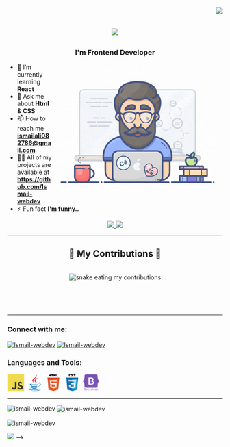 <img align="right" src="https://visitor-badge.laobi.icu/badge?page_id=Ismail-webdev.Ismail-webdev" />

<h1 align="center">
    <img src="https://readme-typing-svg.herokuapp.com/?font=Righteous&size=35&center=true&vCenter=true&width=500&height=70&duration=5000&lines=Hi+There!+👋;+I'm+Ismail+Ali!;" />
</h1>
<h3 align="center">I'm Frontend Developer</h3>

<img align="right" alt="coding-gif" width="400" src="https://raw.githubusercontent.com/itsferdiardiansa/itsferdiardiansa/master/icons/developer.gif">

- 🌱 I’m currently learning **React**
- 💬 Ask me about **Html & CSS**
- 📫 How to reach me **ismailali082786@gmail.com**
- 👨‍💻 All of my projects are available at **https://github.com/Ismail-webdev**
- ⚡ Fun fact **I'm funny..**

<div align="center"> 
  <a href="mailto:Ismailali.webdev@gmail.com">
    <img src="https://img.shields.io/badge/Gmail-333333?style=for-the-badge&logo=gmail&logoColor=red" />
  </a>
  <a href="https://www.linkedin.com/in/ismail-ali-343449246" target="_blank">
    <img src="https://img.shields.io/badge/LinkedIn-0077B5?style=for-the-badge&logo=linkedin&logoColor=white" target="_blank" />
  </a>
</div>
<hr/>
<div align="center">
  <h2>🐍 My Contributions 🐍</h2>
  <br>
  <img alt="snake eating my contributions" src="https://raw.githubusercontent.com/Ismail-webdev/Ismail-webdev/output/github-contribution-grid-snake.svg" />
  
  <br/><br/><br/>
</div>

 <hr/>
<h3 align="left">Connect with me:</h3>
<p align="left">
<a href="https://twitter.com/IsmailAli082" target="blank"><img align="center" src="https://raw.githubusercontent.com/rahuldkjain/github-profile-readme-generator/master/src/images/icons/Social/twitter.svg" alt="Ismail-webdev" height="30" width="40" /></a>  
<a href="https://github.com/Ismail-webdev" target="blank"><img align="center" src="https://raw.githubusercontent.com/rahuldkjain/github-profile-readme-generator/master/src/images/icons/Social/github.svg" alt="Ismail-webdev" height="30" width="40" /></a>
</p>



<h3 align="left">Languages and Tools:</h3>
<p align="left">
<img src="https://raw.githubusercontent.com/teamedwardforever/Readme-Generator/71f25dd8b98329b168142a6b782a107b75eab178/svg/Skills/Languages/javascript-original.svg" alt="Javascript" width="40" height="40"/>
<img src="https://raw.githubusercontent.com/teamedwardforever/Readme-Generator/71f25dd8b98329b168142a6b782a107b75eab178/svg/Skills/Languages/java-original.svg" alt="Java" width="40" height="40"/>
<img src="https://raw.githubusercontent.com/teamedwardforever/Readme-Generator/71f25dd8b98329b168142a6b782a107b75eab178/svg/Skills/Frontend/html5-original-wordmark.svg" alt="HTML" width="40" height="40"/>
<img src="https://raw.githubusercontent.com/teamedwardforever/Readme-Generator/71f25dd8b98329b168142a6b782a107b75eab178/svg/Skills/Frontend/css3-original-wordmark.svg" alt="Css" width="40" height="40"/>
<img src="https://raw.githubusercontent.com/teamedwardforever/Readme-Generator/71f25dd8b98329b168142a6b782a107b75eab178/svg/Skills/Frontend/bootstrap-plain-wordmark.svg" alt="Bootstrap" width="40" height="40"/>
</p>

<hr/>

<p><img align="left" src="https://github-readme-stats.vercel.app/api/top-langs?username=ismail-webdev&show_icons=true&locale=en&layout=compact" alt="ismail-webdev" /></p>

<p>&nbsp;<img align="center" src="https://github-readme-stats.vercel.app/api?username=ismail-webdev&show_icons=true&locale=en" alt="ismail-webdev" /></p>

<p><img align="center" src="https://github-readme-streak-stats.herokuapp.com/?user=ismail-webdev&" alt="ismail-webdev" /></p>
<img src="https://raw.githubusercontent.com/Trilokia/Trilokia/379277808c61ef204768a61bbc5d25bc7798ccf1/bottom_header.svg" />
-->

